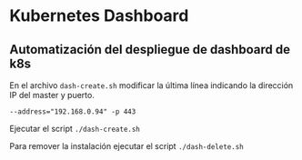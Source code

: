 # Kubernetes Dashboard 
## Automatización del despliegue de dashboard de k8s

En el archivo ``dash-create.sh`` modificar la última línea indicando la dirección IP del master y puerto. 

``--address="192.168.0.94" -p 443``

Ejecutar el script ``./dash-create.sh``

Para remover la instalación ejecutar el script ``./dash-delete.sh``
















